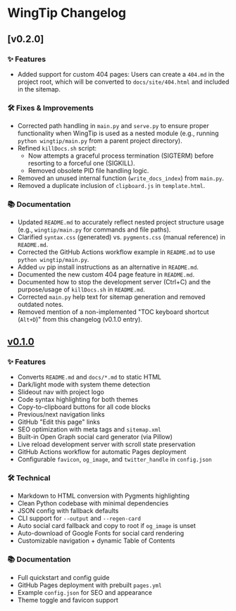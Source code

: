 # WingTip Changelog

## [v0.2.0]

### ✨ Features
- Added support for custom 404 pages: Users can create a `404.md` in the project root, which will be converted to `docs/site/404.html` and included in the sitemap.

### 🛠 Fixes & Improvements
- Corrected path handling in `main.py` and `serve.py` to ensure proper functionality when WingTip is used as a nested module (e.g., running `python wingtip/main.py` from a parent project directory).
- Refined `killDocs.sh` script:
    - Now attempts a graceful process termination (SIGTERM) before resorting to a forceful one (SIGKILL).
    - Removed obsolete PID file handling logic.
- Removed an unused internal function (`write_docs_index`) from `main.py`.
- Removed a duplicate inclusion of `clipboard.js` in `template.html`.

### 📚 Documentation
- Updated `README.md` to accurately reflect nested project structure usage (e.g., `wingtip/main.py` for commands and file paths).
- Clarified `syntax.css` (generated) vs. `pygments.css` (manual reference) in `README.md`.
- Corrected the GitHub Actions workflow example in `README.md` to use `python wingtip/main.py`.
- Added `uv` pip install instructions as an alternative in `README.md`.
- Documented the new custom 404 page feature in `README.md`.
- Documented how to stop the development server (Ctrl+C) and the purpose/usage of `killDocs.sh` in `README.md`.
- Corrected `main.py` help text for sitemap generation and removed outdated notes.
- Removed mention of a non-implemented "TOC keyboard shortcut (`Alt+D`)" from this changelog (v0.1.0 entry).

## [v0.1.0](#v010)

### ✨ Features
- Converts `README.md` and `docs/*.md` to static HTML
- Dark/light mode with system theme detection
- Slideout nav with project logo
- Code syntax highlighting for both themes
- Copy-to-clipboard buttons for all code blocks
- Previous/next navigation links
- GitHub "Edit this page" links
- SEO optimization with meta tags and `sitemap.xml`
- Built-in Open Graph social card generator (via Pillow)
- Live reload development server with scroll state preservation
- GitHub Actions workflow for automatic Pages deployment
- Configurable `favicon`, `og_image`, and `twitter_handle` in `config.json`

### 🛠 Technical
- Markdown to HTML conversion with Pygments highlighting
- Clean Python codebase with minimal dependencies
- JSON config with fallback defaults
- CLI support for `--output` and `--regen-card`
- Auto social card fallback and copy to root if `og_image` is unset
- Auto-download of Google Fonts for social card rendering
- Customizable navigation + dynamic Table of Contents

### 📚 Documentation
- Full quickstart and config guide
- GitHub Pages deployment with prebuilt `pages.yml`
- Example `config.json` for SEO and appearance
- Theme toggle and favicon support
